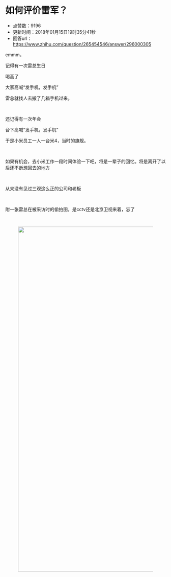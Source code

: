 # 如何评价雷军？
- 点赞数：9196
- 更新时间：2018年01月15日19时35分41秒
- 回答url：https://www.zhihu.com/question/265454546/answer/296000305
<body>
 <p data-pid="6hXj7Prd">emmm，</p>
 <p data-pid="bOEh1jee">记得有一次雷总生日</p>
 <p data-pid="s3WVP_eh">喝高了</p>
 <p data-pid="H_cks1iF">大家高喊“发手机，发手机”</p>
 <p data-pid="nCleB9lD">雷总就找人去搬了几箱手机过来。</p>
 <br>
 <p data-pid="FUQ1d5rD">还记得有一次年会</p>
 <p data-pid="ui4T-Ifr">台下高喊“发手机，发手机”</p>
 <p data-pid="adUlKy8b">于是小米员工一人一台米4，当时的旗舰。</p>
 <br>
 <p data-pid="qm13WboN">如果有机会，去小米工作一段时间体验一下吧，将是一辈子的回忆。将是离开了以后还不断想回去的地方</p>
 <br>
 <p data-pid="HHCrkfs5">从来没有见过三观这么正的公司和老板</p>
 <br>
 <p data-pid="-L-fsPcB">附一张雷总在被采访时的偷拍图，是cctv还是北京卫视来着，忘了</p>
 <br>
 <figure>
  <img src="https://picx.zhimg.com/50/v2-2b279c69bdd7d3a5db452f15500df329_720w.jpg?source=1940ef5c" data-rawwidth="1080" data-rawheight="1478" data-original-token="v2-2b279c69bdd7d3a5db452f15500df329" class="origin_image zh-lightbox-thumb" width="1080" data-original="https://picx.zhimg.com/v2-2b279c69bdd7d3a5db452f15500df329_r.jpg?source=1940ef5c">
 </figure>
</body>